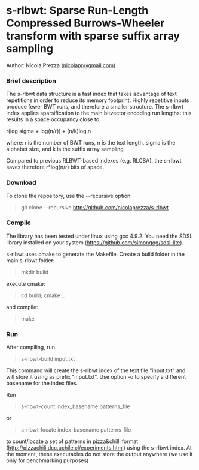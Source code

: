 s-rlbwt: Sparse Run-Length Compressed Burrows-Wheeler transform with sparse suffix array sampling
===============
Author: Nicola Prezza (nicolapr@gmail.com)

### Brief description

The s-rlbwt data structure is a fast index that takes advantage of text repetitions in order to reduce its memory footprint. Highly repetitive inputs produce fewer BWT runs, and therefore a smaller structure. The s-rlbwt index applies sparsification to the main bitvector encoding run lengths: this results in a space occupancy close to 

r(log sigma + log(n/r)) + (n/k)log n

where: r is the number of BWT runs, n is the text length, sigma is the alphabet size, and k is the suffix array sampling

Compared to previous RLBWT-based indexes (e.g. RLCSA), the s-rlbwt saves therefore r*log(n/r) bits of space. 

### Download

To clone the repository, use the --recursive option:

> git clone --recursive http://github.com/nicolaprezza/s-rlbwt

### Compile

The library has been tested under linux using gcc 4.9.2. You need the SDSL library installed on your system (https://github.com/simongog/sdsl-lite).

s-rlbwt uses cmake to generate the Makefile. Create a build folder in the main s-rlbwt folder:

> mkdir build

execute cmake:

> cd build; cmake ..

and compile:

> make

### Run

After compiling, run 

>  s-rlbwt-build input.txt

This command will create the s-rlbwt index of the text file "input.txt" and will store it using as prefix "input.txt". Use option -o to specify a different basename for the index files. 

Run

> s-rlbwt-count index_basename patterns_file

or

> s-rlbwt-locate index_basename patterns_file

to count/locate a set of patterns in pizza&chilli format (http://pizzachili.dcc.uchile.cl/experiments.html) using the s-rlbwt index. At the moment, these executables do not store the output anywhere (we use it only for benchmarking purposes)
